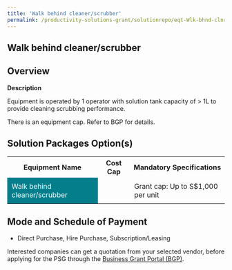 ```yaml
---
title: 'Walk behind cleaner/scrubber'
permalink: /productivity-solutions-grant/solutionrepo/eqt-Wlk-bhnd-clnrscrubbr-Envronmntl-Srvcs
---
```


## Walk behind cleaner/scrubber

## Overview

**Description**

Equipment is operated by 1 operator with solution tank capacity of > 1L to provide cleaning scrubbing performance.

There is an equipment cap. Refer to BGP for details.

## Solution Packages Option(s)

<table>
<tr>
<th><b>Equipment Name</b></th>
<th><b>Cost Cap</b></th>
<th><b>Mandatory Specifications</b></th>
</tr>
<tr>
<td style='padding: 10px; background-color: #037E8A; color: #FFFFFF;'>Walk behind cleaner/scrubber</td>
<td style='padding: 10px;'></td>
<td style='padding: 10px;'>Grant cap: Up to S$1,000 per unit</td>
</tr>
</table>

## Mode and Schedule of Payment

 - Direct Purchase, Hire Purchase, Subscription/Leasing

Interested companies can get a quotation from your selected vendor, before applying for the PSG through the <a href='https://www.businessgrants.gov.sg/' target='_blank' rel='noopener'>Business Grant Portal (BGP)</a>.

<script src="/jquery/resize-tables.js"></script>
